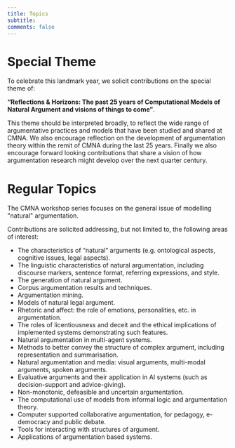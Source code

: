 ```yaml
---
title: Topics 
subtitle: 
comments: false
---
```


# Special Theme

To celebrate this landmark year, we solicit contributions on the special theme of:

**“Reflections & Horizons: The past 25 years of Computational Models of Natural Argument and visions of things to come”**. 

This theme should be interpreted broadly, to reflect the wide range of argumentative practices and models that have been studied and shared at CMNA. We also encourage reflection on the development of argumentation theory within the remit of CMNA during the last 25 years. Finally we also encourage forward looking contributions that share a vision of how argumentation research might develop over the next quarter century.

# Regular Topics

The CMNA workshop series focuses on the general issue of modelling "natural" argumentation.

 Contributions are solicited addressing, but not limited to, the following areas of interest:

* The characteristics of “natural” arguments (e.g. ontological aspects, cognitive issues, legal aspects).
* The linguistic characteristics of natural argumentation, including discourse markers, sentence format, referring expressions, and style.
* The generation of natural argument.
* Corpus argumentation results and techniques.
* Argumentation mining.
* Models of natural legal argument.
* Rhetoric and affect: the role of emotions, personalities, etc. in argumentation.
* The roles of licentiousness and deceit and the ethical implications of implemented systems demonstrating such features.
* Natural argumentation in multi-agent systems.
* Methods to better convey the structure of complex argument, including representation and summarisation.
* Natural argumentation and media: visual arguments, multi-modal arguments, spoken arguments.
* Evaluative arguments and their application in AI systems (such as decision-support and advice-giving).
* Non-monotonic, defeasible and uncertain argumentation.
* The computational use of models from informal logic and argumentation theory.
* Computer supported collaborative argumentation, for pedagogy, e-democracy and public debate.
* Tools for interacting with structures of argument.
* Applications of argumentation based systems.


